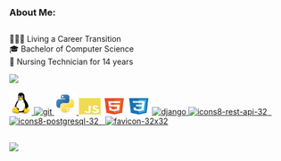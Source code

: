 ### About Me:
##
👩🏻‍💻 Living a Career Transition<br>
🎓 Bachelor of Computer Science<br>
💉 Nursing Technician for 14 years<br>

<img height="140em" src="https://github-readme-stats.vercel.app/api?username=alinnegrazielle&layout=compact&theme=tokyonight" />

<a href="https://www.linux.org/" target="_blank"> <img src="https://raw.githubusercontent.com/devicons/devicon/master/icons/linux/linux-original.svg" alt="linux" width="40" height="40"/> </a> </a> <a href="https://git-scm.com/" target="_blank"> <img src="https://www.vectorlogo.zone/logos/git-scm/git-scm-icon.svg" alt="git" width="40" height="40"/> </a> </a> 
<a href="https://www.python.org" target="_blank"> <img src="https://raw.githubusercontent.com/devicons/devicon/master/icons/python/python-original.svg" alt="python" width="40" height="40"/> </a>  <img alt="Js" height="30" width="40" src="https://raw.githubusercontent.com/devicons/devicon/master/icons/javascript/javascript-plain.svg"> <img alt="HTML" height="30" width="40" src="https://raw.githubusercontent.com/devicons/devicon/master/icons/html5/html5-original.svg"> <img alt="CSS" height="30" width="40" src="https://raw.githubusercontent.com/devicons/devicon/master/icons/css3/css3-original.svg">
 <a href="https://www.djangoproject.com/" target="_blank"> <img src="https://static.djangoproject.com/img/logos/django-logo-negative.svg" alt="django" width="60" height="30"/> ![icons8-rest-api-32](https://user-images.githubusercontent.com/59178005/120279628-4c117580-c2d4-11eb-94c7-39a8332dccbc.png)  &nbsp;  ![icons8-postgresql-32](https://user-images.githubusercontent.com/59178005/120279644-4e73cf80-c2d4-11eb-8c60-2705698ce5a9.png)  &nbsp;  ![favicon-32x32](https://github.com/heroku/favicon/raw/master/favicon.iconset/icon_32x32.png)
##
![](https://komarev.com/ghpvc/?username=alinnegrazielle&color=blueviolet)




